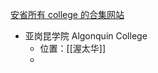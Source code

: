 [安省所有 college 的合集网站](https://ontariocolleges.ca/en/programs)


- 亚岗昆学院 Algonquin College
	- 位置：[[渥太华]]
	- 